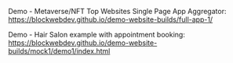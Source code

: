 Demo - Metaverse/NFT Top Websites Single Page App Aggregator:
https://blockwebdev.github.io/demo-website-builds/full-app-1/

Demo - Hair Salon example with appointment booking:
https://blockwebdev.github.io/demo-website-builds/mock1/demo1/index.html

